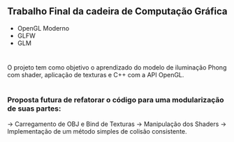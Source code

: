 ## Trabalho Final da cadeira de Computação Gráfica

- OpenGL Moderno
- GLFW
- GLM
#
O projeto tem como objetivo o aprendizado do modelo de iluminação Phong com shader, aplicação de texturas e C++ com a API OpenGL.
#
### Proposta futura de refatorar o código para uma modularização de suas partes:
-> Carregamento de OBJ e Bind de Texturas
-> Manipulação dos Shaders
-> Implementação de um método simples de colisão consistente.

